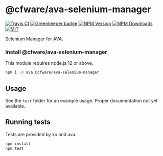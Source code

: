 # @cfware/ava-selenium-manager

[![Travis CI][travis-image]][travis-url]
[![Greenkeeper badge][gk-image]](https://greenkeeper.io/)
[![NPM Version][npm-image]][npm-url]
[![NPM Downloads][downloads-image]][downloads-url]
[![MIT][license-image]](LICENSE)

Selenium Manager for AVA.

### Install @cfware/ava-selenium-manager

This module requires node.js 12 or above.

```sh
npm i -D ava @cfware/ava-selenium-manager
```

## Usage

See the `test` folder for an example usage.  Proper documentation not yet available.

## Running tests

Tests are provided by xo and ava.

```sh
npm install
npm test
```

[npm-image]: https://img.shields.io/npm/v/@cfware/ava-selenium-manager.svg
[npm-url]: https://npmjs.org/package/@cfware/ava-selenium-manager
[travis-image]: https://travis-ci.org/cfware/ava-selenium-manager.svg?branch=master
[travis-url]: https://travis-ci.org/cfware/ava-selenium-manager
[gk-image]: https://badges.greenkeeper.io/cfware/ava-selenium-manager.svg
[downloads-image]: https://img.shields.io/npm/dm/@cfware/ava-selenium-manager.svg
[downloads-url]: https://npmjs.org/package/@cfware/ava-selenium-manager
[license-image]: https://img.shields.io/npm/l/@cfware/ava-selenium-manager.svg

